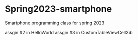 # Spring2023-smartphone
Smartphone programming class for spring 2023


assgin #2 in HelloWorld
assgin #3 in CustomTableViewCellXib
